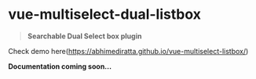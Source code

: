 # vue-multiselect-dual-listbox

> **Searchable Dual Select box plugin** 

Check demo here(https://abhimediratta.github.io/vue-multiselect-listbox/)

**Documentation coming soon...**